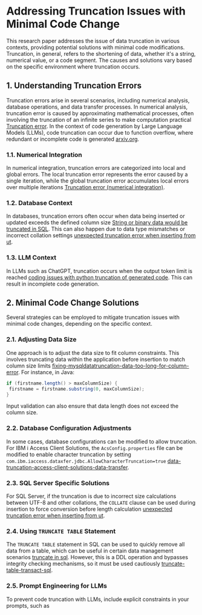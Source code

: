 # Addressing Truncation Issues with Minimal Code Change

This research paper addresses the issue of data truncation in various contexts, providing potential solutions with minimal code modifications. Truncation, in general, refers to the shortening of data, whether it's a string, numerical value, or a code segment. The causes and solutions vary based on the specific environment where truncation occurs.

## 1. Understanding Truncation Errors

Truncation errors arise in several scenarios, including numerical analysis, database operations, and data transfer processes. In numerical analysis, truncation error is caused by approximating mathematical processes, often involving the truncation of an infinite series to make computation practical [Truncation error](https://en.wikipedia.org/wiki/Truncation_error). In the context of code generation by Large Language Models (LLMs), code truncation can occur due to function overflow, where redundant or incomplete code is generated [arxiv.org](https://arxiv.org/html/2409.00676v1).

### 1.1. Numerical Integration

In numerical integration, truncation errors are categorized into local and global errors. The local truncation error represents the error caused by a single iteration, while the global truncation error accumulates local errors over multiple iterations [Truncation error (numerical integration)](https://en.wikipedia.org/wiki/Truncation_error_(numerical_integration)).

### 1.2. Database Context

In databases, truncation errors often occur when data being inserted or updated exceeds the defined column size [String or binary data would be truncated in SQL](https://foxlearn.com/sql/how-to-fix-string-or-binary-data-would-be-truncated-in-sql-1787.html). This can also happen due to data type mismatches or incorrect collation settings [unexpected truncation error when inserting from ut](https://learn.microsoft.com/en-us/answers/questions/1693889/unexpected-truncation-error-when-inserting-from-ut).

### 1.3. LLM Context

In LLMs such as ChatGPT, truncation occurs when the output token limit is reached [coding issues with python truncation of generated code](https://community.openai.com/t/coding-issues-with-python-truncation-of-generated-code/792700).  This can result in incomplete code generation.

## 2. Minimal Code Change Solutions

Several strategies can be employed to mitigate truncation issues with minimal code changes, depending on the specific context.

### 2.1. Adjusting Data Size

One approach is to adjust the data size to fit column constraints.  This involves truncating data within the application before insertion to match column size limits [fixing-mysqldatatruncation-data-too-long-for-column-error](https://www.javacodegeeks.com/fixing-mysqldatatruncation-data-too-long-for-column-error.html). For instance, in Java:

```java
if (firstname.length() > maxColumnSize) {
 firstname = firstname.substring(0, maxColumnSize);
}
```

Input validation can also ensure that data length does not exceed the column size.

### 2.2. Database Configuration Adjustments

In some cases, database configurations can be modified to allow truncation.  For IBM i Access Client Solutions, the `AcsConfig.properties` file can be modified to enable character truncation by setting `com.ibm.iaccess.dataxfer.jdbc.AllowCharacterTruncation=true` [data-truncation-access-client-solutions-data-transfer](https://www.ibm.com/support/pages/data-truncation-access-client-solutions-data-transfer).

### 2.3. SQL Server Specific Solutions

For SQL Server, if the truncation is due to incorrect size calculations between UTF-8 and other collations, the `COLLATE` clause can be used during insertion to force conversion before length calculation [unexpected truncation error when inserting from ut](https://learn.microsoft.com/en-us/answers/questions/1693889/unexpected-truncation-error-when-inserting-from-ut).

### 2.4. Using `TRUNCATE TABLE` Statement

The `TRUNCATE TABLE` statement in SQL can be used to quickly remove all data from a table, which can be useful in certain data management scenarios [truncate in sql](https://www.simplilearn.com/tutorials/sql-tutorial/truncate-in-sql).  However, this is a DDL operation and bypasses integrity checking mechanisms, so it must be used cautiously [truncate-table-transact-sql](https://learn.microsoft.com/en-us/sql/t-sql/statements/truncate-table-transact-sql?view=sql-server-ver16).

### 2.5. Prompt Engineering for LLMs

To prevent code truncation with LLMs, include explicit constraints in your prompts, such as 